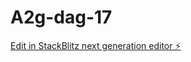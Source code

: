 # A2g-dag-17

[Edit in StackBlitz next generation editor ⚡️](https://stackblitz.com/~/github.com/Enforsix/A2g-dag-17)